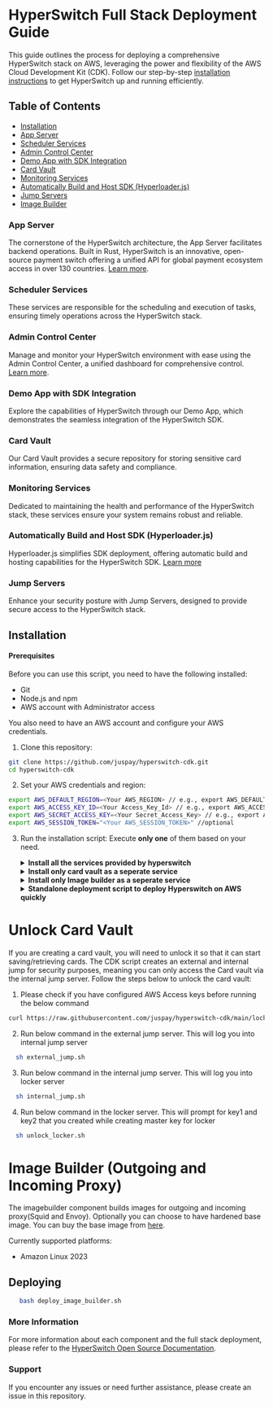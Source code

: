 # HyperSwitch Full Stack Deployment Guide

This guide outlines the process for deploying a comprehensive HyperSwitch stack on AWS, leveraging the power and flexibility of the AWS Cloud Development Kit (CDK). Follow our step-by-step [installation instructions](#installation) to get HyperSwitch up and running efficiently.

## Table of Contents
- [Installation](#installation)
- [App Server](#app-server)
- [Scheduler Services](#scheduler-services)
- [Admin Control Center](#admin-control-center)
- [Demo App with SDK Integration](#demo-app-with-sdk-integration)
- [Card Vault](#card-vault)
- [Monitoring Services](#monitoring-services)
- [Automatically Build and Host SDK (Hyperloader.js)](#automatically-build-and-host-sdk)
- [Jump Servers](#jump-servers)
- [Image Builder](#image-builder)

### App Server
The cornerstone of the HyperSwitch architecture, the App Server facilitates backend operations. Built in Rust, HyperSwitch is an innovative, open-source payment switch offering a unified API for global payment ecosystem access in over 130 countries. [Learn more](https://github.com/juspay/hyperswitch).

### Scheduler Services
These services are responsible for the scheduling and execution of tasks, ensuring timely operations across the HyperSwitch stack.

### Admin Control Center
Manage and monitor your HyperSwitch environment with ease using the Admin Control Center, a unified dashboard for comprehensive control. [Learn more](https://github.com/juspay/hyperswitch-control-center).

### Demo App with SDK Integration
Explore the capabilities of HyperSwitch through our Demo App, which demonstrates the seamless integration of the HyperSwitch SDK.

### Card Vault
Our Card Vault provides a secure repository for storing sensitive card information, ensuring data safety and compliance.

### Monitoring Services
Dedicated to maintaining the health and performance of the HyperSwitch stack, these services ensure your system remains robust and reliable.

### Automatically Build and Host SDK (Hyperloader.js)
Hyperloader.js simplifies SDK deployment, offering automatic build and hosting capabilities for the HyperSwitch SDK. [Learn more](https://github.com/juspay/hyperswitch-web)

### Jump Servers
Enhance your security posture with Jump Servers, designed to provide secure access to the HyperSwitch stack.

## Installation

#### Prerequisites

Before you can use this script, you need to have the following installed:

- Git
- Node.js and npm
- AWS account with Administrator access

You also need to have an AWS account and configure your AWS credentials.

1. Clone this repository:

```bash
git clone https://github.com/juspay/hyperswitch-cdk.git
cd hyperswitch-cdk
```

2. Set your AWS credentials and region:

```bash
export AWS_DEFAULT_REGION=<Your AWS_REGION> // e.g., export AWS_DEFAULT_REGION=us-east-2
export AWS_ACCESS_KEY_ID=<Your Access_Key_Id> // e.g., export AWS_ACCESS_KEY_ID=AKIAIOSFODNN7EXAMPLE
export AWS_SECRET_ACCESS_KEY=<Your Secret_Access_Key> // e.g., export AWS_SECRET_ACCESS_KEY=wJalrXUtnFEMI/K7MDENG/bPxRfiCYEXAMPLEKEY
export AWS_SESSION_TOKEN="<Your AWS_SESSION_TOKEN>" //optional
```

3. Run the installation script:
    Execute <b>only one</b> of them based on your need.

    <details>
      <summary><b>Install all the services provided by hyperswitch</b></summary>
      <pre>bash install.sh</pre>
    </details>
    <details>
      <summary><b>Install only card vault as a seperate service</b></summary>
      <pre>bash install-locker.sh</pre>
    </details>
    <details>
      <summary><b>Install only Image builder as a seperate service</b></summary>
      <pre>bash deploy_imagebuilder.sh</pre>
    </details>
    <details>
      <summary><b>Standalone deployment script to deploy Hyperswitch on AWS quickly</b></summary>
      <pre>curl https://raw.githubusercontent.com/juspay/hyperswitch/main/aws/hyperswitch_aws_setup.sh | bash</pre>
  </details>


# <a name="card_vault"></a>Unlock Card Vault

If you are creating a card vault, you will need to unlock it so that it can start saving/retrieving cards. The CDK script creates an external and internal jump for security purposes, meaning you can only access the Card vault via the internal jump server. Follow the steps below to unlock the card vault:

1. Please check if you have configured AWS Access keys before running the below command

```bash
curl https://raw.githubusercontent.com/juspay/hyperswitch-cdk/main/locker.sh | bash
```

2. Run below command in the external jump server. This will log you into internal jump server

```bash
  sh external_jump.sh
```

3. Run below command in the internal jump server. This will log you into locker server

```bash
  sh internal_jump.sh
```

4. Run below command in the locker server. This will prompt for key1 and key2 that you created while creating master key for locker

```bash
  sh unlock_locker.sh
```

# Image Builder (Outgoing and Incoming Proxy)

The imagebuilder component builds images for outgoing and incoming proxy(Squid and Envoy). Optionally you can choose to have hardened base image. You can buy the base image from [here](https://aws.amazon.com/marketplace/pp/prodview-fqqp6ebucarnm?sr=0-15&ref_=beagle&applicationId=AWSMPContessa).

Currently supported platforms:
- Amazon Linux 2023

## Deploying

```bash 
   bash deploy_image_builder.sh
```

### More Information

For more information about each component and the full stack deployment, please refer to the [HyperSwitch Open Source Documentation](https://opensource.hyperswitch.io/hyperswitch-open-source/deploy-hyperswitch-on-aws/deploy-app-server/full-stack-deployment).

### Support

If you encounter any issues or need further assistance, please create an issue in this repository.